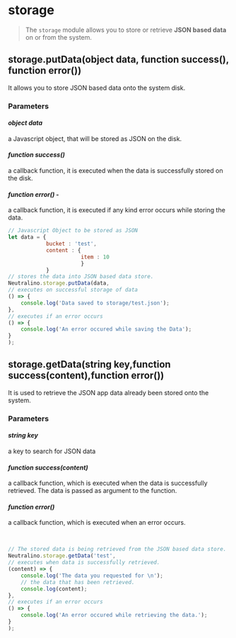 # storage
> The `storage` module allows you to store or retrieve **JSON based data** on or from the system. 

## storage.putData(object data, function success(), function error())
It allows you to store JSON based data onto the system disk. <br/>
### Parameters
#### *object data*
a Javascript object, that will be stored as JSON on the disk. <br/>
#### *function success()* 
a callback function, it is executed when the data is successfully stored on the disk. 
#### *function error()* - 
a callback function, it is executed if any kind error occurs while storing the data. 
<br/>
 
```javascript 
// Javascript Object to be stored as JSON
let data = { 
            bucket : 'test', 
            content : { 
                       item : 10 
                       } 
            }
// stores the data into JSON based data store.           
Neutralino.storage.putData(data,
// executes on successful storage of data
() => {
    console.log('Data saved to storage/test.json');
},
// executes if an error occurs
() => {
    console.log('An error occured while saving the Data');
}
);
```

## storage.getData(string key,function success(content),function error())
It is used to retrieve the JSON app data already been stored onto the system. <br/>

### Parameters
#### *string key*
a key to search for JSON data
#### *function success(content)*
a callback function, which is executed when the data is successfully retrieved. The data is passed as argument to the function.
#### *function error()*
a callback function, which is executed when an error occurs. 

<br/>

```javascript 
// The stored data is being retrieved from the JSON based data store. 
Neutralino.storage.getData('test',
// executes when data is successfully retrieved.
(content) => {
    console.log('The data you requested for \n');
    // the data that has been retrieved.
    console.log(content);
},
// executes if an error occurs
() => {
    console.log('An error occured while retrieving the data.');
}
);
```
